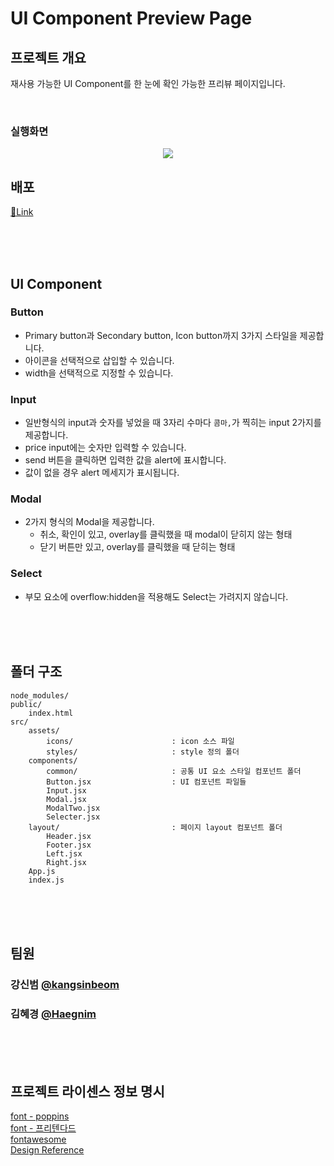 # UI Component Preview Page

## 프로젝트 개요

재사용 가능한 UI Component를 한 눈에 확인 가능한 프리뷰 페이지입니다.

<br />

### 실행화면

<p align="center">
<img src="https://github.com/Haegnim/hh99-test2/assets/84562770/5590aaf2-67df-47a6-b324-3b977e837351">
</p>

## 배포

[📎Link](https://hh99-chap3.vercel.app/)

<br />
<br />
<br />

## UI Component

### Button

- Primary button과 Secondary button, Icon button까지 3가지 스타일을 제공합니다.
- 아이콘을 선택적으로 삽입할 수 있습니다.
- width을 선택적으로 지정할 수 있습니다.

### Input

- 일반형식의 input과 숫자를 넣었을 때 3자리 수마다 `콤마,`가 찍히는 input 2가지를 제공합니다.
- price input에는 숫자만 입력할 수 있습니다.
- send 버튼을 클릭하면 입력한 값을 alert에 표시합니다.
- 값이 없을 경우 alert 메세지가 표시됩니다.

### Modal

- 2가지 형식의 Modal을 제공합니다.
  - 취소, 확인이 있고, overlay를 클릭했을 때 modal이 닫히지 않는 형태
  - 닫기 버튼만 있고, overlay를 클릭했을 때 닫히는 형태

### Select

- 부모 요소에 overflow:hidden을 적용해도 Select는 가려지지 않습니다.

<br />
<br />
<br />

## 폴더 구조

```
node_modules/
public/
    index.html
src/
    assets/
        icons/                      : icon 소스 파일
        styles/                     : style 정의 폴더
    components/
        common/                     : 공통 UI 요소 스타일 컴포넌트 폴더
        Button.jsx                  : UI 컴포넌트 파일들
        Input.jsx
        Modal.jsx
        ModalTwo.jsx
        Selecter.jsx
    layout/                         : 페이지 layout 컴포넌트 폴더
        Header.jsx
        Footer.jsx
        Left.jsx
        Right.jsx
    App.js
    index.js
```

<br />
<br />
<br />

## 팀원

### 강신범 [@kangsinbeom](https://github.com/kangsinbeom)

### 김혜경 [@Haegnim](https://github.com/Haegnim)

<br />
<br />
<br />

## 프로젝트 라이센스 정보 명시

[font - poppins](https://fonts.google.com/specimen/Poppins) <br />
[font - 프리텐다드](https://noonnu.cc/font_page/694) <br />
[fontawesome](https://fontawesome.com/) <br />
[Design Reference](https://www.behance.net/gallery/136821989/MEDICO-Doctor-Patient-Management-System-UIUX-Design)
